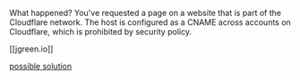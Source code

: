What happened?
You've requested a page on a website that is part of the Cloudflare network. The host is configured as a CNAME across accounts on Cloudflare, which is prohibited by security policy.

[[jgreen.io]]

[possible solution](https://forum.obsidian.md/t/custom-domain-setup-with-aws-route53-and-cloudfront/23313)
